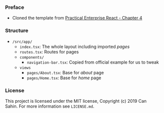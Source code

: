 
### Preface

- Cloned the template from [Practical Enterprise React - Chapter 4](https://github.com/webmasterdevlin/practical-enterprise-react/tree/master/chapter-4/starter-boilerplate)

### Structure
- `/src/app/`
    - `index.tsx`: The whole layout including imported *pages*
    - `routes.tsx`: Routes for pages
    - `components/`
        - `navigation-bar.tsx`: Copied from official example for us to tweak
    - `views`
        - `pages/About.tsx`: Base for *about* page
        - `pages/Home.tsx`: Base for *home* page

### License

This project is licensed under the MIT license, Copyright (c) 2019 Can Sahin.
For more information see `LICENSE.md`.

